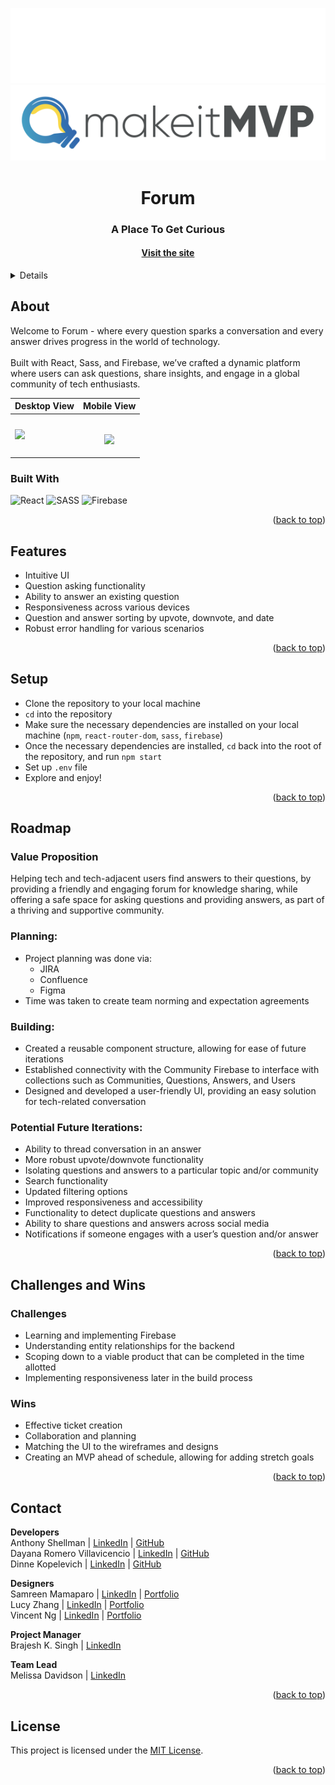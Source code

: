 <a name="readme-top"></a>

<!-- HEADER -->
<p align="center">
  <img src="src/assets/readmeImages/dark-mode.svg#gh-dark-mode-only" alt="Dark" id="dark-mode-image">
  <img src="src/assets/readmeImages/light-mode.svg#gh-light-mode-only" alt="Light" id="light-mode-image">
</p>

<h1 align="center">Forum</h1>

<h3 align="center">A Place To Get Curious</h3>

<h4 align="center"><a href="https://forum-630fc.web.app/"><strong>Visit the site</strong></h4>

<p></p>

<!-- TABLE OF CONTENTS -->
<details>
  <summary>Table of Contents</summary>
  <ul>
    <li>
      <a href="#about">About</a>
      <ul>
        <li><a href="#built-with">Built With</a></li>
      </ul>
    </li>
    <li><a href="#features">Features</a></li>
    <li><a href="#setup">Setup</a></li>
    <li><a href="#roadmap">Roadmap</a>
      <ul>
        <li><a href="#value-proposition">Value Proposition</a></li>
        <li><a href="#planning">Planning</a></li>
        <li><a href="#building">Building</a></li>
        <li><a href="#potential-future-iterations">Potential Future Iterations</a></li>
      </ul>
    </li>
    <li><a href="#challenges-and-wins">Challenges and Wins</a>
        <ul>
        <li><a href="#challenges">Challenges</a></li>
        <li><a href="#wins">Wins</a></li>
      </ul>
    </li>
    <li><a href="#contact">Contact</a></li>
  </ul>
</details>

## About
Welcome to Forum - where every question sparks a conversation and every answer drives progress in the world of technology.<br><br>
Built with React, Sass, and Firebase, we’ve crafted a dynamic platform where users can ask questions, share insights, and engage in a global community of tech enthusiasts.

| Desktop View | Mobile View |
|---------------|-----------------|
<img src="src/assets/readmeImages/desktop-demo.gif" width=100%>|<p align="center"><br/><img src="src/assets/readmeImages/mobile-demo.gif" width=60%></p>

### Built With
![React][React-shield]
![SASS][SASS-shield]
![Firebase][Firebase-shield]

<p align="right">(<a href="#readme-top">back to top</a>)</p>

## Features
- Intuitive UI
- Question asking functionality
- Ability to answer an existing question
- Responsiveness across various devices
- Question and answer sorting by upvote, downvote, and date
- Robust error handling for various scenarios

<p align="right">(<a href="#readme-top">back to top</a>)</p>

## Setup
- Clone the repository to your local machine
- `cd` into the repository
- Make sure the necessary dependencies are installed on your local machine (`npm`, `react-router-dom`, `sass`, `firebase`)
- Once the necessary dependencies are installed, `cd` back into the root of the repository, and run `npm start`
- Set up `.env` file
- Explore and enjoy!

<p align="right">(<a href="#readme-top">back to top</a>)</p>

## Roadmap
### Value Proposition
Helping tech and tech-adjacent users find answers to their questions, by providing a friendly and engaging forum for knowledge sharing, 
while offering a safe space for asking questions and providing answers, as part of a thriving and supportive community.

### Planning:
- Project planning was done via:
  - JIRA
  - Confluence
  - Figma
- Time was taken to create team norming and expectation agreements

### Building:
- Created a reusable component structure, allowing for ease of future iterations
- Established connectivity with the Community Firebase to interface with collections such as Communities, Questions, Answers, and Users
- Designed and developed a user-friendly UI, providing an easy solution for tech-related conversation

### Potential Future Iterations:
- Ability to thread conversation in an answer
- More robust upvote/downvote functionality
- Isolating questions and answers to a particular topic and/or community
- Search functionality
- Updated filtering options
- Improved responsiveness and accessibility
- Functionality to detect duplicate questions and answers
- Ability to share questions and answers across social media
- Notifications if someone engages with a user’s question and/or answer

<p align="right">(<a href="#readme-top">back to top</a>)</p>

## Challenges and Wins

### Challenges
- Learning and implementing Firebase
- Understanding entity relationships for the backend
- Scoping down to a viable product that can be completed in the time allotted
- Implementing responsiveness later in the build process
  
### Wins
- Effective ticket creation
- Collaboration and planning
- Matching the UI to the wireframes and designs
- Creating an MVP ahead of schedule, allowing for adding stretch goals

<p align="right">(<a href="#readme-top">back to top</a>)</p>
  
## Contact
**Developers**<br>
Anthony Shellman | [LinkedIn](https://www.linkedin.com/in/anthonyshellman/) | [GitHub](https://github.com/Ant-Shell)<br>
Dayana Romero Villavicencio | [LinkedIn](https://www.linkedin.com/in/dayana-romero/) | [GitHub](https://github.com/drv0228)<br>
Dinne Kopelevich | [LinkedIn](https://www.linkedin.com/in/dinne-kopelevich-174584a/) | [GitHub](https://github.com/DinneK)<br>

**Designers**<br>
Samreen Mamaparo | [LinkedIn](https://www.linkedin.com/in/samreenmamaparo/) | [Portfolio](https://www.samreenmamaparo.com/)<br>
Lucy Zhang | [LinkedIn](https://www.linkedin.com/in/lucy-zhang211/) | [Portfolio](https://lucyzdesign.com/)<br>
Vincent Ng | [LinkedIn](https://www.linkedin.com/in/thevincentng/) | [Portfolio](https://www.thevincentng.com/)<br>

**Project Manager**<br>
Brajesh K. Singh | [LinkedIn](https://www.linkedin.com/in/brajeshksingh/)<br>

**Team Lead**<br>
Melissa Davidson | [LinkedIn](https://www.linkedin.com/in/mellyd2323/)<br>

<p align="right">(<a href="#readme-top">back to top</a>)</p>


## License

This project is licensed under the [MIT License](LICENSE).

<p align="right">(<a href="#readme-top">back to top</a>)</p>

<!-- MARKDOWN LINKS & IMAGES -->
[React-shield]: https://img.shields.io/badge/React-20232A?style=for-the-badge&logo=react&logoColor=61DAFB
[SASS-shield]: https://img.shields.io/badge/SASS-hotpink.svg?style=for-the-badge&logo=SASS&logoColor=white
[Firebase-shield]: https://img.shields.io/badge/Firebase-039BE5?style=for-the-badge&logo=Firebase&logoColor=white

